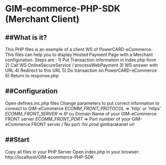 # GIM-ecommerce-PHP-SDK (Merchant Client)


  ##What is it?
  -----------

  This PHP files is an exemple of a client WS of PowerCARD-eCommerce.
  This files can help you to display Hosted Payment Page with a Merchant configuration.
  Steps are :
	1) Put Transaction information in index.php form
	2) Call WS OnlineSecureService / processWebPayment
	3) WS answer with URL
	4) Redirect to this URL
	5) Do transaction on PowerCARD-eCommerce
	6) Return to response.php

   ##Configuration
  ------------------

  Open defines.inc.php files
  Change parameters to put correct information to connect to GIM-eCommerce
  _ECOMM_FRONT_PROTOCOL_ 	=> 'http' or 'https'
  _ECOMM_FRONT_SERVER_		=>	IP ou Domain Name of your GIM-eCommerce FRONT server
  _ECOMM_FRONT_PORT_		=>	Port number of your GIM-eCommerce FRONT server / No port :for prod gimbarakanet url


  ##Start
  -------------

  Copy all files in your PHP Server
  Open index.php in your browser: http://localhost/GIM-ecommerce-PHP-SDK
